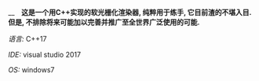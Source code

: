 __　**这是一个用C++实现的软光栅化渲染器, 纯粹用于练手, 它目前渣的不堪入目. 但是, 不排除将来可能加以完善并推广至全世界广泛使用的可能.**

*语言:* C++17

*IDE:* visual studio 2017

*OS:* windows7